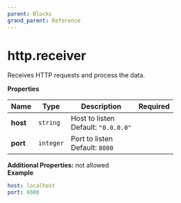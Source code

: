 ```yaml
---
parent: Blocks
grand_parent: Reference
---
```


# http\.receiver

Receives HTTP requests and process the data.


**Properties**

|Name|Type|Description|Required|
|----|----|-----------|--------|
|**host**|`string`|Host to listen<br/>Default: `"0.0.0.0"`<br/>||
|**port**|`integer`|Port to listen<br/>Default: `8080`<br/>||

**Additional Properties:** not allowed  
**Example**

```yaml
host: localhost
port: 8080

```


